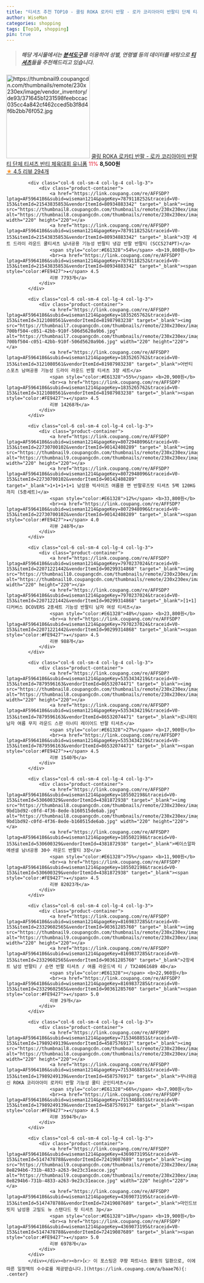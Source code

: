 ```yaml
---
title: "티셔츠 추천 TOP10 - 쿨링 ROKA 로카티 반팔 - 로카 코리아아미 반팔티 단체 티셔츠 반티 체육대회 유니폼"
author: WiseMan
categories: shopping
tags: [Top10, shopping]
pin: true
---
```


> ##### 해당 게시물에서는 [**분석도구**](https://itemscout.io/)를 이용하여 **성별**, **연령별** 등의 데이터를 바탕으로 [**티셔츠**](https://link.coupang.com/a/baae76)들을 추천해드리고 있습니다.
<div class="container"><div class="row">
            <div class="col-6 col-sm-4 col-lg-4 col-lg-3">
                <div class="product-container">
                    <a href="https://link.coupang.com/re/AFFSDP?lptag=AF5964186&subid=wiseman1214&pageKey=7397993290&traceid=V0-153&itemId=19141900239&vendorItemId=86262694614" target="_blank"><img src="https://thumbnail9.coupangcdn.com/thumbnails/remote/230x230ex/image/vendor_inventory/de93/371645b1231598feebccac035cc4a842cf462cced5b3f8d4f6b2bb76f052.jpg" alt="https://thumbnail9.coupangcdn.com/thumbnails/remote/230x230ex/image/vendor_inventory/de93/371645b1231598feebccac035cc4a842cf462cced5b3f8d4f6b2bb76f052.jpg" width="220" height="220"></a>
                    <a href="https://link.coupang.com/re/AFFSDP?lptag=AF5964186&subid=wiseman1214&pageKey=7397993290&traceid=V0-153&itemId=19141900239&vendorItemId=86262694614" target="_blank">쿨링 ROKA 로카티 반팔 - 로카 코리아아미 반팔티 단체 티셔츠 반티 체육대회 유니폼</a>
                    <span style="color:#E61328">11%</span> <b>8,500원</b>
                    <br><a href="https://link.coupang.com/re/AFFSDP?lptag=AF5964186&subid=wiseman1214&pageKey=7397993290&traceid=V0-153&itemId=19141900239&vendorItemId=86262694614" target="_blank"><span style="color:#FE9427">★</span> 4.5
                    리뷰 294개</a>
                </div>
            </div>
            
            <div class="col-6 col-sm-4 col-lg-4 col-lg-3">
                <div class="product-container">
                    <a href="https://link.coupang.com/re/AFFSDP?lptag=AF5964186&subid=wiseman1214&pageKey=7879118252&traceid=V0-153&itemId=21543835853&vendorItemId=80934883342" target="_blank"><img src="https://thumbnail8.coupangcdn.com/thumbnails/remote/230x230ex/image/vendor_inventory/4014/c6bd7d0f4d38700aa45f483235583a6ff4fed63887b6b6a17abb4509de07.jpg" alt="https://thumbnail8.coupangcdn.com/thumbnails/remote/230x230ex/image/vendor_inventory/4014/c6bd7d0f4d38700aa45f483235583a6ff4fed63887b6b6a17abb4509de07.jpg" width="220" height="220"></a>
                    <a href="https://link.coupang.com/re/AFFSDP?lptag=AF5964186&subid=wiseman1214&pageKey=7879118252&traceid=V0-153&itemId=21543835853&vendorItemId=80934883342" target="_blank">3장 세트 드라이 라운드 쿨티셔츠 남녀공용 기능성 반팔티 냉감 반팔 반팔티 (SCC5274PT)</a>
                    <span style="color:#E61328">54%</span> <b>19,800원</b>
                    <br><a href="https://link.coupang.com/re/AFFSDP?lptag=AF5964186&subid=wiseman1214&pageKey=7879118252&traceid=V0-153&itemId=21543835853&vendorItemId=80934883342" target="_blank"><span style="color:#FE9427">★</span> 4.5
                    리뷰 7793개</a>
                </div>
            </div>
            
            <div class="col-6 col-sm-4 col-lg-4 col-lg-3">
                <div class="product-container">
                    <a href="https://link.coupang.com/re/AFFSDP?lptag=AF5964186&subid=wiseman1214&pageKey=1835265762&traceid=V0-153&itemId=3121080561&vendorItemId=81987983238" target="_blank"><img src="https://thumbnail7.coupangcdn.com/thumbnails/remote/230x230ex/image/retail/images/1090926779495833-700bf504-c051-42bb-910f-506d5620a9b6.jpg" alt="https://thumbnail7.coupangcdn.com/thumbnails/remote/230x230ex/image/retail/images/1090926779495833-700bf504-c051-42bb-910f-506d5620a9b6.jpg" width="220" height="220"></a>
                    <a href="https://link.coupang.com/re/AFFSDP?lptag=AF5964186&subid=wiseman1214&pageKey=1835265762&traceid=V0-153&itemId=3121080561&vendorItemId=81987983238" target="_blank">어반티 스포츠 남여공용 기능성 드라이 라운드 반팔 티셔츠 3장 세트</a>
                    <span style="color:#E61328">55%</span> <b>20,900원</b>
                    <br><a href="https://link.coupang.com/re/AFFSDP?lptag=AF5964186&subid=wiseman1214&pageKey=1835265762&traceid=V0-153&itemId=3121080561&vendorItemId=81987983238" target="_blank"><span style="color:#FE9427">★</span> 4.5
                    리뷰 14268개</a>
                </div>
            </div>
            
            <div class="col-6 col-sm-4 col-lg-4 col-lg-3">
                <div class="product-container">
                    <a href="https://link.coupang.com/re/AFFSDP?lptag=AF5964186&subid=wiseman1214&pageKey=8072948096&traceid=V0-153&itemId=22730700102&vendorItemId=90142408289" target="_blank"><img src="https://thumbnail9.coupangcdn.com/thumbnails/remote/230x230ex/image/vendor_inventory/2d98/2c0eba39def7962af826a400da9e31859664a667bbfa0ac674f8186b2213.jpg" alt="https://thumbnail9.coupangcdn.com/thumbnails/remote/230x230ex/image/vendor_inventory/2d98/2c0eba39def7962af826a400da9e31859664a667bbfa0ac674f8186b2213.jpg" width="220" height="220"></a>
                    <a href="https://link.coupang.com/re/AFFSDP?lptag=AF5964186&subid=wiseman1214&pageKey=8072948096&traceid=V0-153&itemId=22730700102&vendorItemId=90142408289" target="_blank">1+1+1+1+1 남성용 빅사이즈 여름용 면 반팔루즈핏 티셔츠 5팩 120KG까지 (5종세트)</a>
                    <span style="color:#E61328">12%</span> <b>33,800원</b>
                    <br><a href="https://link.coupang.com/re/AFFSDP?lptag=AF5964186&subid=wiseman1214&pageKey=8072948096&traceid=V0-153&itemId=22730700102&vendorItemId=90142408289" target="_blank"><span style="color:#FE9427">★</span> 4.0
                    리뷰 248개</a>
                </div>
            </div>
            
            <div class="col-6 col-sm-4 col-lg-4 col-lg-3">
                <div class="product-container">
                    <a href="https://link.coupang.com/re/AFFSDP?lptag=AF5964186&subid=wiseman1214&pageKey=7970237024&traceid=V0-153&itemId=22071221442&vendorItemId=90299314868" target="_blank"><img src="https://thumbnail10.coupangcdn.com/thumbnails/remote/230x230ex/image/vendor_inventory/0d72/8f4b15b75bef354788ac257567f8255ec23ed37681a76a51b3407fe6d88e.jpg" alt="https://thumbnail10.coupangcdn.com/thumbnails/remote/230x230ex/image/vendor_inventory/0d72/8f4b15b75bef354788ac257567f8255ec23ed37681a76a51b3407fe6d88e.jpg" width="220" height="220"></a>
                    <a href="https://link.coupang.com/re/AFFSDP?lptag=AF5964186&subid=wiseman1214&pageKey=7970237024&traceid=V0-153&itemId=22071221442&vendorItemId=90299314868" target="_blank">[1+1] 디커버스 DCOVERS 2종세트 기능성 반팔티 남자 여성 티셔츠</a>
                    <span style="color:#E61328">48%</span> <b>23,800원</b>
                    <br><a href="https://link.coupang.com/re/AFFSDP?lptag=AF5964186&subid=wiseman1214&pageKey=7970237024&traceid=V0-153&itemId=22071221442&vendorItemId=90299314868" target="_blank"><span style="color:#FE9427">★</span> 4.5
                    리뷰 988개</a>
                </div>
            </div>
            
            <div class="col-6 col-sm-4 col-lg-4 col-lg-3">
                <div class="product-container">
                    <a href="https://link.coupang.com/re/AFFSDP?lptag=AF5964186&subid=wiseman1214&pageKey=5353434219&traceid=V0-153&itemId=7879596163&vendorItemId=86532074471" target="_blank"><img src="https://thumbnail8.coupangcdn.com/thumbnails/remote/230x230ex/image/vendor_inventory/176e/88ab8195fc7ab7929ef0f6dbe7a9a323fcadb31c250cf510afe41c84d077.jpg" alt="https://thumbnail8.coupangcdn.com/thumbnails/remote/230x230ex/image/vendor_inventory/176e/88ab8195fc7ab7929ef0f6dbe7a9a323fcadb31c250cf510afe41c84d077.jpg" width="220" height="220"></a>
                    <a href="https://link.coupang.com/re/AFFSDP?lptag=AF5964186&subid=wiseman1214&pageKey=5353434219&traceid=V0-153&itemId=7879596163&vendorItemId=86532074471" target="_blank">로니제이 남자 여름 무지 라운드 스판 이너티 레이어드 반팔 티셔츠</a>
                    <span style="color:#E61328">27%</span> <b>17,900원</b>
                    <br><a href="https://link.coupang.com/re/AFFSDP?lptag=AF5964186&subid=wiseman1214&pageKey=5353434219&traceid=V0-153&itemId=7879596163&vendorItemId=86532074471" target="_blank"><span style="color:#FE9427">★</span> 4.5
                    리뷰 1540개</a>
                </div>
            </div>
            
            <div class="col-6 col-sm-4 col-lg-4 col-lg-3">
                <div class="product-container">
                    <a href="https://link.coupang.com/re/AFFSDP?lptag=AF5964186&subid=wiseman1214&pageKey=185502198&traceid=V0-153&itemId=530600329&vendorItemId=4381872938" target="_blank"><img src="https://thumbnail8.coupangcdn.com/thumbnails/remote/230x230ex/image/retail/images/1952803703933864-9bd1bd92-c0fd-4f36-8ede-b160515de6ab.jpg" alt="https://thumbnail8.coupangcdn.com/thumbnails/remote/230x230ex/image/retail/images/1952803703933864-9bd1bd92-c0fd-4f36-8ede-b160515de6ab.jpg" width="220" height="220"></a>
                    <a href="https://link.coupang.com/re/AFFSDP?lptag=AF5964186&subid=wiseman1214&pageKey=185502198&traceid=V0-153&itemId=530600329&vendorItemId=4381872938" target="_blank">베이스알파에센셜 남녀공용 30수 라운드 반팔티 3장</a>
                    <span style="color:#E61328">75%</span> <b>11,900원</b>
                    <br><a href="https://link.coupang.com/re/AFFSDP?lptag=AF5964186&subid=wiseman1214&pageKey=185502198&traceid=V0-153&itemId=530600329&vendorItemId=4381872938" target="_blank"><span style="color:#FE9427">★</span> 4.5
                    리뷰 82023개</a>
                </div>
            </div>
            
            <div class="col-6 col-sm-4 col-lg-4 col-lg-3">
                <div class="product-container">
                    <a href="https://link.coupang.com/re/AFFSDP?lptag=AF5964186&subid=wiseman1214&pageKey=8169837285&traceid=V0-153&itemId=23329602565&vendorItemId=90361285760" target="_blank"><img src="https://thumbnail9.coupangcdn.com/thumbnails/remote/230x230ex/image/vendor_inventory/66d3/796ff17f68c1e1c61a6256ac37f3a61e585fdcdcb1a53ed270c83c906a66.jpg" alt="https://thumbnail9.coupangcdn.com/thumbnails/remote/230x230ex/image/vendor_inventory/66d3/796ff17f68c1e1c61a6256ac37f3a61e585fdcdcb1a53ed270c83c906a66.jpg" width="220" height="220"></a>
                    <a href="https://link.coupang.com/re/AFFSDP?lptag=AF5964186&subid=wiseman1214&pageKey=8169837285&traceid=V0-153&itemId=23329602565&vendorItemId=90361285760" target="_blank">2장세트 남성 반팔티 / 순면 반팔 티셔츠 / 여름 라운드넥 티 / TX24061689 40</a>
                    <span style="color:#E61328"></span> <b>22,960원</b>
                    <br><a href="https://link.coupang.com/re/AFFSDP?lptag=AF5964186&subid=wiseman1214&pageKey=8169837285&traceid=V0-153&itemId=23329602565&vendorItemId=90361285760" target="_blank"><span style="color:#FE9427">★</span> 5.0
                    리뷰 29개</a>
                </div>
            </div>
            
            <div class="col-6 col-sm-4 col-lg-4 col-lg-3">
                <div class="product-container">
                    <a href="https://link.coupang.com/re/AFFSDP?lptag=AF5964186&subid=wiseman1214&pageKey=7153468851&traceid=V0-153&itemId=17989249139&vendorItemId=4587576917" target="_blank"><img src="https://thumbnail8.coupangcdn.com/thumbnails/remote/230x230ex/image/vendor_inventory/ab7b/c8759bf6366e4d3cf8c5fdb210f2115d12b66d6ddd7903d9c85bf762b9fb.jpg" alt="https://thumbnail8.coupangcdn.com/thumbnails/remote/230x230ex/image/vendor_inventory/ab7b/c8759bf6366e4d3cf8c5fdb210f2115d12b66d6ddd7903d9c85bf762b9fb.jpg" width="220" height="220"></a>
                    <a href="https://link.coupang.com/re/AFFSDP?lptag=AF5964186&subid=wiseman1214&pageKey=7153468851&traceid=V0-153&itemId=17989249139&vendorItemId=4587576917" target="_blank">꾸나와곰신 ROKA 코리아아미 로카티 반팔 기능성 쿨티 군인티셔츠</a>
                    <span style="color:#E61328">66%</span> <b>7,900원</b>
                    <br><a href="https://link.coupang.com/re/AFFSDP?lptag=AF5964186&subid=wiseman1214&pageKey=7153468851&traceid=V0-153&itemId=17989249139&vendorItemId=4587576917" target="_blank"><span style="color:#FE9427">★</span> 4.5
                    리뷰 3594개</a>
                </div>
            </div>
            
            <div class="col-6 col-sm-4 col-lg-4 col-lg-3">
                <div class="product-container">
                    <a href="https://link.coupang.com/re/AFFSDP?lptag=AF5964186&subid=wiseman1214&pageKey=4369073195&traceid=V0-153&itemId=5147478788&vendorItemId=72419087689" target="_blank"><img src="https://thumbnail9.coupangcdn.com/thumbnails/remote/230x230ex/image/retail/images/1126070548305200-8e8294b6-731b-4833-a263-9e23c31eacce.jpg" alt="https://thumbnail9.coupangcdn.com/thumbnails/remote/230x230ex/image/retail/images/1126070548305200-8e8294b6-731b-4833-a263-9e23c31eacce.jpg" width="220" height="220"></a>
                    <a href="https://link.coupang.com/re/AFFSDP?lptag=AF5964186&subid=wiseman1214&pageKey=4369073195&traceid=V0-153&itemId=5147478788&vendorItemId=72419087689" target="_blank">마인드브릿지 남성용 고밀도 뉴 스탠다드 핏 티셔츠 3p</a>
                    <span style="color:#E61328">18%</span> <b>19,900원</b>
                    <br><a href="https://link.coupang.com/re/AFFSDP?lptag=AF5964186&subid=wiseman1214&pageKey=4369073195&traceid=V0-153&itemId=5147478788&vendorItemId=72419087689" target="_blank"><span style="color:#FE9427">★</span> 5.0
                    리뷰 6978개</a>
                </div>
            </div>
            </div></div><br><br>[👉 이 포스팅은 쿠팡 파트너스 활동의 일환으로, 이에 따른 일정액의 수수료를 제공받습니다.](https://link.coupang.com/a/baae76){: .center}